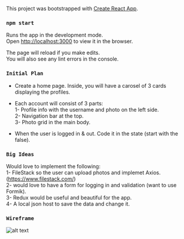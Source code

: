 This project was bootstrapped with [Create React App](https://github.com/facebook/create-react-app).



### `npm start`

Runs the app in the development mode.<br />
Open [http://localhost:3000](http://localhost:3000) to view it in the browser.

The page will reload if you make edits.<br />
You will also see any lint errors in the console.

### `Initial Plan`

- Create a home page. Inside, you will have a carosel of 3 cards displaying the profiles.<br />
- Each account will consist of 3 parts:<br />
    1- Profile info with the username and photo on the left side.<br />
    2- Navigation bar at the top.<br />
    3- Photo grid in the main body.<br />

- When the user is logged in & out. Code it in the state (start with the false).<br />


### `Big Ideas`

Would love to implement the following:<br />
1- FileStack so the user can upload photos and implemet Axios. (https://www.filestack.com/)<br />
2- would love to have a form for logging in and validation (want to use Formik).<br />
3- Redux would be useful and beautiful for the app.<br />
4- A local json host to save the data and change it.<br />

### `Wireframe`


![alt text](src/assets/images/structure)



<br />